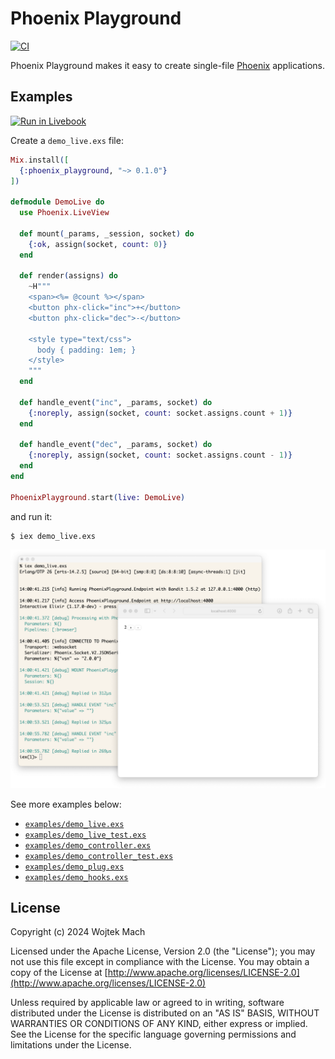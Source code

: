 # Phoenix Playground

[![CI](https://github.com/phoenix-playground/phoenix_playground/actions/workflows/ci.yml/badge.svg)](https://github.com/phoenix-playground/phoenix_playground/actions/workflows/ci.yml)

Phoenix Playground makes it easy to create single-file [Phoenix](https://www.phoenixframework.org) applications.

## Examples

[![Run in Livebook](https://livebook.dev/badge/v1/blue.svg)](https://livebook.dev/run?url=https%3A%2F%2Fgithub.com%2Fphoenix-playground%2Fphoenix_playground%2Fblob%2Fmain%2Fexamples%2Fdemo_live.livemd)

Create a `demo_live.exs` file:

```elixir
Mix.install([
  {:phoenix_playground, "~> 0.1.0"}
])

defmodule DemoLive do
  use Phoenix.LiveView

  def mount(_params, _session, socket) do
    {:ok, assign(socket, count: 0)}
  end

  def render(assigns) do
    ~H"""
    <span><%= @count %></span>
    <button phx-click="inc">+</button>
    <button phx-click="dec">-</button>

    <style type="text/css">
      body { padding: 1em; }
    </style>
    """
  end

  def handle_event("inc", _params, socket) do
    {:noreply, assign(socket, count: socket.assigns.count + 1)}
  end

  def handle_event("dec", _params, socket) do
    {:noreply, assign(socket, count: socket.assigns.count - 1)}
  end
end

PhoenixPlayground.start(live: DemoLive)
```

and run it:

```
$ iex demo_live.exs
```

<img width="1195" alt="image" src="assets/demo.png">


See more examples below:

  * [`examples/demo_live.exs`]
  * [`examples/demo_live_test.exs`]
  * [`examples/demo_controller.exs`]
  * [`examples/demo_controller_test.exs`]
  * [`examples/demo_plug.exs`]
  * [`examples/demo_hooks.exs`]

## License

Copyright (c) 2024 Wojtek Mach

Licensed under the Apache License, Version 2.0 (the "License");
you may not use this file except in compliance with the License.
You may obtain a copy of the License at [http://www.apache.org/licenses/LICENSE-2.0](http://www.apache.org/licenses/LICENSE-2.0)

Unless required by applicable law or agreed to in writing, software
distributed under the License is distributed on an "AS IS" BASIS,
WITHOUT WARRANTIES OR CONDITIONS OF ANY KIND, either express or implied.
See the License for the specific language governing permissions and
limitations under the License.

[`examples/demo_live.exs`]: examples/demo_live.exs
[`examples/demo_live_test.exs`]: examples/demo_live_test.exs
[`examples/demo_controller.exs`]: examples/demo_controller.exs
[`examples/demo_controller_test.exs`]: examples/demo_controller_test.exs
[`examples/demo_plug.exs`]: examples/demo_plug.exs
[`examples/demo_hooks.exs`]: examples/demo_hooks.exs
